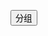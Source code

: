 <button onclick="gtag();">分组</button>
<script>
    function gtag(){
      alert("<陈斌|卢明星><汤钺|张商之><邓晓波|李博文>");
    }
</script>
